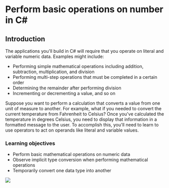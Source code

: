 # Perform basic operations on number in C\#

## Introduction

The applications you'll build in C# will require that you operate on literal and
variable numeric data. Examples might include:

- Performing simple mathematical operations including addition, subtraction,
multiplication, and division
- Performing multi-step operations that must be completed in a certain order
- Determining the remainder after performing division
- Incrementing or decrementing a value, and so on

Suppose you want to perform a calculation that converts a value from one unit of
measure to another. For example, what if you needed to convert the current
temperature from Fahrenheit to Celsius? Once you've calculated the temperature
in degrees Celsius, you need to display that information in a formatted message
to the user. To accomplish this, you'll need to learn to use operators to act on
operands like literal and variable values.

### Learning objectives

- Perform basic mathematical operations on numeric data
- Observe implicit type conversion when performing mathematical operations
- Temporarily convert one data type into another

![](../../imgs/learn.microsoft.com_en-us_training_modules_csharp-basic-operations_8-summary(iPad%20Pro).png)

